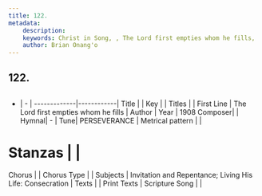 ```yaml
---
title: 122. 
metadata:
    description: 
    keywords: Christ in Song, , The Lord first empties whom he fills, 
    author: Brian Onang'o
---
```



## 122. 

```txt

```

- |   -  |
-------------|------------|
Title |  |
Key |  |
Titles |  |
First Line | The Lord first empties whom he fills |
Author | 
Year | 1908
Composer|  |
Hymnal|  - |
Tune| PERSEVERANCE |
Metrical pattern | |
# Stanzas |  |
Chorus |  |
Chorus Type |  |
Subjects | Invitation and Repentance; Living His Life: Consecration |
Texts |  |
Print Texts | 
Scripture Song |  |
  

